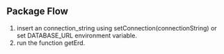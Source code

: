 ## Package Flow

1. insert an connection_string using setConnection(connectionString) or set DATABASE_URL environment variable.
2. run the function getErd.
